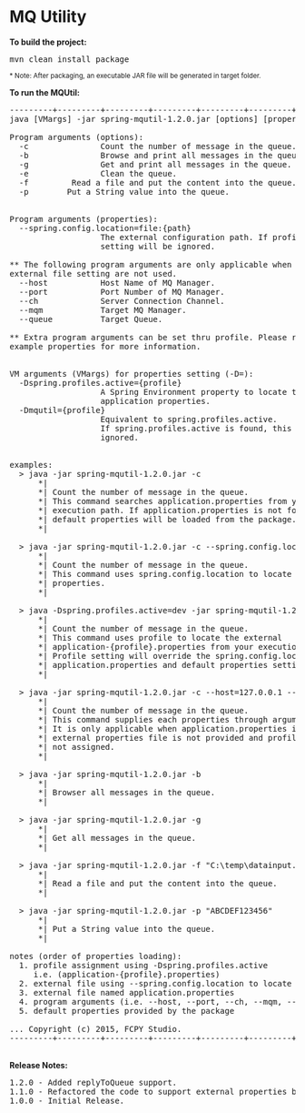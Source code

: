 # MQ Utility

<b>To build the project:</b>
<pre>
mvn clean install package
</pre>  
<sub>* Note: After packaging, an executable JAR file will be generated in target folder. </sub> 

<b>To run the MQUtil:</b>
<pre>
---------+---------+---------+---------+---------+---------+---------+---------+
java [VMargs] -jar spring-mqutil-1.2.0.jar [options] [properties]

Program arguments (options):
  -c               Count the number of message in the queue.
  -b               Browse and print all messages in the queue.
  -g               Get and print all messages in the queue.
  -e               Clean the queue.
  -f <file>        Read a file and put the content into the queue.
  -p <value>       Put a String value into the queue.


Program arguments (properties):
  --spring.config.location=file:{path}
                   The external configuration path. If profile is used, this
                   setting will be ignored.
                   
** The following program arguments are only applicable when the profile and 
external file setting are not used.           
  --host           Host Name of MQ Manager.
  --port           Port Number of MQ Manager.
  --ch             Server Connection Channel.
  --mqm            Target MQ Manager.
  --queue          Target Queue.

** Extra program arguments can be set thru profile. Please refer to default and
example properties for more information.


VM arguments (VMargs) for properties setting (-D<name>=<value>):
  -Dspring.profiles.active={profile}
                   A Spring Environment property to locate the profile-specific
                   application properties.
  -Dmqutil={profile}
                   Equivalent to spring.profiles.active. 
                   If spring.profiles.active is found, this argument will be 
                   ignored.


examples:
  > java -jar spring-mqutil-1.2.0.jar -c
      *|
      *| Count the number of message in the queue.
      *| This command searches application.properties from your 
      *| execution path. If application.properties is not found, 
      *| default properties will be loaded from the package.
      *|

  > java -jar spring-mqutil-1.2.0.jar -c --spring.config.location=file:c:\my.properties
      *|
      *| Count the number of message in the queue.
      *| This command uses spring.config.location to locate the external 
      *| properties.
      *|
  
  > java -Dspring.profiles.active=dev -jar spring-mqutil-1.2.0.jar -c
      *|
      *| Count the number of message in the queue.
      *| This command uses profile to locate the external 
      *| application-{profile}.properties from your execution path.
      *| Profile setting will override the spring.config.location, 
      *| application.properties and default properties setting.
      *|

  > java -jar spring-mqutil-1.2.0.jar -c --host=127.0.0.1 --port=6777 --ch=TEST.CHANNEL --mqm=TESTMQM --queue=TEST.SEND
      *|
      *| Count the number of message in the queue.
      *| This command supplies each properties through arguments.
      *| It is only applicable when application.properties is not found,
      *| external properties file is not provided and profile is
      *| not assigned.
      *|
    
  > java -jar spring-mqutil-1.2.0.jar -b
      *|
      *| Browser all messages in the queue.
      *|
      
  > java -jar spring-mqutil-1.2.0.jar -g
      *|
      *| Get all messages in the queue.
      *|
      
  > java -jar spring-mqutil-1.2.0.jar -f "C:\temp\datainput.txt"
      *|
      *| Read a file and put the content into the queue.
      *|
      
  > java -jar spring-mqutil-1.2.0.jar -p "ABCDEF123456"
      *|
      *| Put a String value into the queue.
      *|

notes (order of properties loading):
  1. profile assignment using -Dspring.profiles.active
     i.e. (application-{profile}.properties)
  2. external file using --spring.config.location to locate
  3. external file named application.properties
  4. program arguments (i.e. --host, --port, --ch, --mqm, --queue)
  5. default properties provided by the package
  
... Copyright (c) 2015, FCPY Studio.
---------+---------+---------+---------+---------+---------+---------+---------+
</pre>  
<br/>
<b>Release Notes:</b>
<pre>
1.2.0 - Added replyToQueue support.
1.1.0 - Refactored the code to support external properties better.
1.0.0 - Initial Release.
</pre>  
